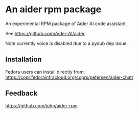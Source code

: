 # An aider rpm package

An experimental RPM package of Aider AI code assistant

See https://github.com/Aider-AI/aider

Note currently voice is disabled due to a pydub dep issue.

## Installation

Fedora users can install directly from:
<https://copr.fedorainfracloud.org/coprs/petersen/aider-chat/>

## Feedback

https://github.com/juhp/aider-rpm
